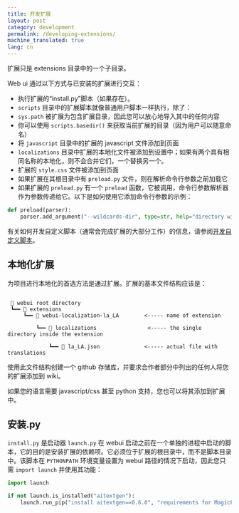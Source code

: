 ```yaml
---
title: 开发扩展
layout: post
category: development
permalink: /developing-extensions/
machine_translated: true
lang: cn
---
```

扩展只是 extensions 目录中的一个子目录。

Web ui 通过以下方式与已安装的扩展进行交互：

- 执行扩展的“install.py”脚本（如果存在）。
- `scripts` 目录中的扩展脚本就像普通用户脚本一样执行，除了：
- `sys.path` 被扩展为包含扩展目录，因此您可以放心地导入其中的任何内容
- 你可以使用 `scripts.basedir()` 来获取当前扩展的目录（因为用户可以随意命名）
- 将 `javascript` 目录中的扩展的 javascript 文件添加到页面
- `localizations` 目录中扩展的本地化文件被添加到设置中；如果有两个具有相同名称的本地化，则不会合并它们，一个替换另一个。
- 扩展的 `style.css` 文件被添加到页面
- 如果扩展在其根目录中有 `preload.py` 文件，则在解析命令行参数之前加载它
- 如果扩展的 `preload.py` 有一个 `preload` 函数，它被调用，命令行参数解析器作为参数传递给它。以下是如何使用它添加命令行参数的示例：
```python
def preload(parser):
    parser.add_argument("--wildcards-dir", type=str, help="directory with wildcards", default=None)
```

有关如何开发自定义脚本（通常会完成扩展的大部分工作）的信息，请参阅[开发自定义脚本](../Developing-custom-scripts)。

## 本地化扩展
为项目进行本地化的首选方法是通过扩展。扩展的基本文件结构应该是：

```

 📁 webui root directory
 ┗━━ 📁 extensions
     ┗━━ 📁 webui-localization-la_LA        <----- name of extension

         ┗━━ 📁 localizations                <----- the single directory inside the extension

             ┗━━ 📄 la_LA.json              <----- actual file with translations

```

使用此文件结构创建一个 github 存储库，并要求合作者部分中列出的任何人将您的扩展添加到 wiki。

如果您的语言需要 javascript/css 甚至 python 支持，您也可以将其添加到扩展中。

## 安装.py
`install.py` 是启动器 `launch.py​​` 在 webui 启动之前在一个单独的进程中启动的脚本，它的目的是安装扩展的依赖项。它必须位于扩展的根目录中，而不是脚本目录中。该脚本在 `PYTHONPATH` 环境变量设置为 webui 路径的情况下启动，因此您只需 `import launch` 并使用其功能：

```python
import launch

if not launch.is_installed("aitextgen"):
    launch.run_pip("install aitextgen==0.6.0", "requirements for MagicPrompt")
```
